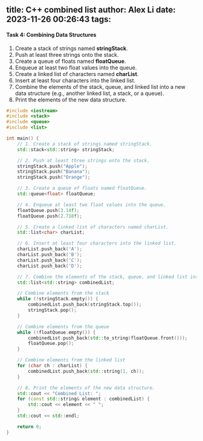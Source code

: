 title: C++ combined list
author: Alex Li
date: 2023-11-26 00:26:43
tags:
---

#### Task 4: Combining Data Structures
1. Create a stack of strings named **stringStack**.
2. Push at least three strings onto the stack.
3. Create a queue of floats named **floatQueue**.
4. Enqueue at least two float values into the queue.
5. Create a linked list of characters named **charList**.
6. Insert at least four characters into the linked list.
7. Combine the elements of the stack, queue, and linked list into a new data structure (e.g., another linked list, a stack, or a queue).
8. Print the elements of the new data structure.

```c++
#include <iostream>
#include <stack>
#include <queue>
#include <list>

int main() {
    // 1. Create a stack of strings named stringStack.
    std::stack<std::string> stringStack;

    // 2. Push at least three strings onto the stack.
    stringStack.push("Apple");
    stringStack.push("Banana");
    stringStack.push("Orange");

    // 3. Create a queue of floats named floatQueue.
    std::queue<float> floatQueue;

    // 4. Enqueue at least two float values into the queue.
    floatQueue.push(3.14f);
    floatQueue.push(2.718f);

    // 5. Create a linked list of characters named charList.
    std::list<char> charList;

    // 6. Insert at least four characters into the linked list.
    charList.push_back('A');
    charList.push_back('B');
    charList.push_back('C');
    charList.push_back('D');

    // 7. Combine the elements of the stack, queue, and linked list into a new data structure.
    std::list<std::string> combinedList;

    // Combine elements from the stack
    while (!stringStack.empty()) {
        combinedList.push_back(stringStack.top());
        stringStack.pop();
    }

    // Combine elements from the queue
    while (!floatQueue.empty()) {
        combinedList.push_back(std::to_string(floatQueue.front()));
        floatQueue.pop();
    }

    // Combine elements from the linked list
    for (char ch : charList) {
        combinedList.push_back(std::string(1, ch));
    }

    // 8. Print the elements of the new data structure.
    std::cout << "Combined List: ";
    for (const std::string& element : combinedList) {
        std::cout << element << " ";
    }
    std::cout << std::endl;

    return 0;
}
```